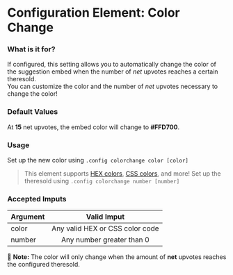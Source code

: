 # Configuration Element: Color Change

### What is it for?
If configured, this setting allows you to automatically change the color of the suggestion embed when the number of *net* upvotes reaches a certain theresold.\
You can customize the color and the number of *net* upvotes necessary to change the color! 

### Default Values
At **15** net upvotes, the embed color will change to **#FFD700**.


### Usage
Set up the new color using `.config colorchange color [color]`
> This element supports [HEX colors](https://www.w3schools.com/colors/colors_picker.asp), [CSS colors](https://www.w3schools.com/colors/colors_w3css.asp), and more!
Set up the theresold using `.config colorchange number [number]`

### Accepted Imputs
| Argument              |               Valid Imput             |
|-----------------------|:-------------------------------------:|
| color                 | Any valid HEX or CSS color code       |
| number                | Any number greater than 0             |


📝 **Note:** The color will only change when the amount of **net** upvotes reaches the configured theresold.
